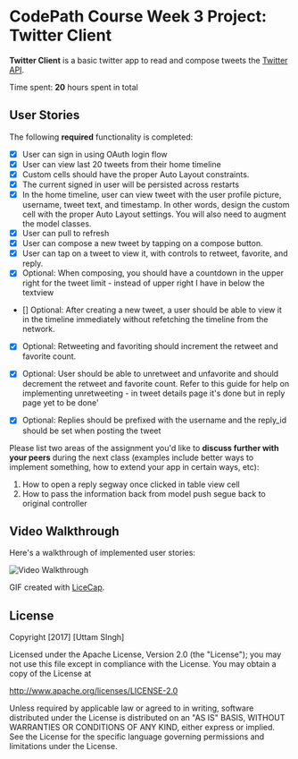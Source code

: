 
# CodePath Course Week 3 Project: Twitter Client

**Twitter Client** is a basic twitter app to read and compose tweets the [Twitter API](http://api.twitter.com).

Time spent: **20** hours spent in total

## User Stories

The following **required** functionality is completed:

- [x] User can sign in using OAuth login flow
- [x] User can view last 20 tweets from their home timeline
- [x] Custom cells should have the proper Auto Layout constraints.
- [x] The current signed in user will be persisted across restarts
- [x] In the home timeline, user can view tweet with the user profile picture, username, tweet text, and timestamp. In other words, design the custom cell with the proper Auto Layout settings. You will also need to augment the model classes.
- [x] User can pull to refresh
- [x] User can compose a new tweet by tapping on a compose button.
- [x] User can tap on a tweet to view it, with controls to retweet, favorite, and reply.
- [x] Optional: When composing, you should have a countdown in the upper right for the tweet limit - instead of upper right I have in below the textview
- [] Optional: After creating a new tweet, a user should be able to view it in the timeline immediately without refetching the timeline from the network.
- [x] Optional: Retweeting and favoriting should increment the retweet and favorite count.
- [x] Optional: User should be able to unretweet and unfavorite and should decrement the retweet and favorite count. Refer to this guide for help on implementing unretweeting - in tweet details page it's done but in reply page yet to be done'
- [x] Optional: Replies should be prefixed with the username and the reply_id should be set when posting the tweet


Please list two areas of the assignment you'd like to **discuss further with your peers** during the next class (examples include better ways to implement something, how to extend your app in certain ways, etc):

1. How to open a reply segway once clicked in table view cell 
2. How to pass the information back from model push segue back to original controller 

## Video Walkthrough

Here's a walkthrough of implemented user stories:

<img src='https://github.com/uttamsingh/ios_yelp_swift/blob/master/yelp.gif' title='Video Walkthrough' width='' alt='Video Walkthrough' />

GIF created with [LiceCap](http://www.cockos.com/licecap/).

## License

Copyright [2017] [Uttam SIngh]

Licensed under the Apache License, Version 2.0 (the "License");
you may not use this file except in compliance with the License.
You may obtain a copy of the License at

http://www.apache.org/licenses/LICENSE-2.0

Unless required by applicable law or agreed to in writing, software
distributed under the License is distributed on an "AS IS" BASIS,
WITHOUT WARRANTIES OR CONDITIONS OF ANY KIND, either express or implied.
See the License for the specific language governing permissions and
limitations under the License.
